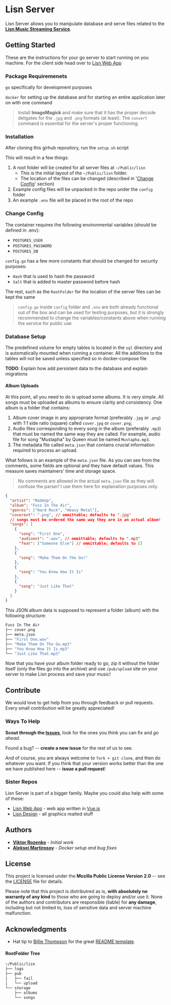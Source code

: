 # Lisn Server

Lisn Server allows you to manipulate database and serve files related to the
**[Lisn Music Streaming Service]**.

[lisn music streaming service]: https://github.com/Lisn-Rocks/meta

## Getting Started

These are the instructions for your go server to start running on you machine.
For the client side head over to [Lisn Web App]

[lisn web app]: https://github.com/Lisn-Rocks/web-app

### Package Requiremenets

`go` specifically for development purposes

`docker` for setting up the database and for starting an entire
application later on with one command

> Install **ImageMagick** and make sure that it has the proper decode deligates
> for the `.jpg` and `.png` formats (at least). The `convert` command is
> essential for the server's proper functioning.

### Installation

After cloning this girhub repository, run the `setup.sh` script

This will result in a few things:

1. A root folder will be created for all server files at `~/Public/lisn`
   - This is the initial layout of the `~/Public/lisn` folder.
   - The location of the files can be changed (described in '[Change Config](#change-config)' section)
1. Example config files will be unpacked in the repo under the `config` folder
1. An example `.env` file will be placed in the root of the repo

### Change Config

The container requires the following environmental variables (should be defined in .env):

- `POSTGRES_USER`
- `POSTGRES_PASSWORD`
- `POSTGRES_DB`

`config.go` has a few more constants that should be changed for security purposes:

- `Hash` that is used to hash the password
- `Salt` that is added to master password before hash

The rest, such as the `RootFolder` for the location of the server files can be kept the same

> `config.go` inside `config` folder and `.env` are both already functional out of the box
> and can be used for testing purposes, but it is strongly recommended to change the variables/constants above
> when running the service for public use

### Database Setup

The predefined volume for empty tables is located in the `sql` directory and
is automatically mounted when running a container. All the additions to the tables
will not be saved unless specified so in docker-compose file

**TODO**: Explain how add persistent data to the database and explain migrations

#### Album Uploads

At this point, all you need to do is upload some albums. It is very simple. All
songs must be uploaded as albums to ensure clarity and consistency. One album is
a folder that contains:

1. Album cover image in any appropriate format (preferably `.jpg` or `.png`)
   with _1:1_ side ratio (square) called `cover.jpg` or `cover.png`;
2. Audio files corresponding to every song in the album (preferably `.mp3`) that
   must be named the same way they are called. For example, audio file for song
   "Mustapha" by Queen must be named `Mustapha.mp3`.
3. The metadata file called `meta.json` that contains crucial information
   required to process an upload.

What follows is an example of the `meta.json` file. As you can see from the
comments, some fields are optional and they have default values. This measure
saves maintainers' time and storage space.

> No comments are allowed in the actual `meta.json` file as they will confuse
> the parser! I use them here for explanation purposes only.

```json
{
  "artist": "MadeUp",
  "album": "Fuss In The Air",
  "genres": ["Hard Rock", "Heavy Metal"],
  "coverext": ".png", // ommittable; defaults to ".jpg"
  // songs must be ordered the same way they are in an actual album!
  "songs": [
    {
      "song": "First One",
      "audioext": ".wav", // ommittable; defaults to ".mp3"
      "feat": ["Someone Else"] // ommittable; defaults to []
    },
    {
      "song": "Make Them On The Go!"
    },
    {
      "song": "You Know How It Is"
    },
    {
      "song": "Just Like That"
    }
  ]
}
```

This JSON album data is supposed to represent a folder (album) with the
following structure:

```bash
Fuss In The Air
├── cover.png
├── meta.json
├── "First One.wav"
├── "Make Them On The Go.mp3"
├── "You Know How It Is.mp3"
└── "Just Like That.mp3"
```

Now that you have your album folder ready to go, zip it without the folder
itself (only the files go into the archive) and use `/pub/upload` site on your
server to make Lisn process and save your music!

## Contribute

We would love to get help from you through feedback or pull requests. Every small
contribution will be greatly appreciated!

### Ways To Help

**Scout through the [Issues]**, look for the ones you think you can fix and
_go ahead_.

Found a bug? -- **create a new issue** for the rest of us to see.

And of course, you are always welcome to `fork + git clone`, and then do
whatever you want. If you think that your version works better than the one we
have published here -- **issue a pull request**!

[issues]: https://github.com/Lisn-Rocks/server/issues

### Sister Repos

Lisn Server is part of a bigger family. Maybe you could also help with some of
these:

- [Lisn Web App] - web app written in [Vue.js]
- [Lisn Design] - all graphics realted stuff

[vue.js]: https://vuejs.org
[lisn design]: https://github.com/Lisn-Rocks/design

## Authors

- **[Viktor Rozenko]** - _Initial work_
- **[Aleksei Martirosov]** - _Docker setup and bug fixes_

[viktor rozenko]: https://github.com/sharpvik
[aleksei martirosov]: https://github.com/sharpvik

## License

This project is licensed under the **Mozilla Public License Version 2.0** --
see the [LICENSE](LICENSE) file for details.

Please note that this project is distributred as is,
**with absolutely no warranty of any kind** to those who are going to deploy
and/or use it. None of the authors and contributors are responsible (liable)
for **any damage**, including but not limited to, loss of sensitive data and
server machine malfunction.

## Acknowledgments

- Hat tip to [Billie Thompson] for the great [README template].

[billie thompson]: https://gist.github.com/PurpleBooth
[readme template]: https://gist.github.com/PurpleBooth/109311bb0361f32d87a2

#### RootFolder Tree

```bash
~/Public/lisn
├── logs
├── pub
│   ├── fail
│   └── upload
└── storage
    ├── albums
    └── songs
```
